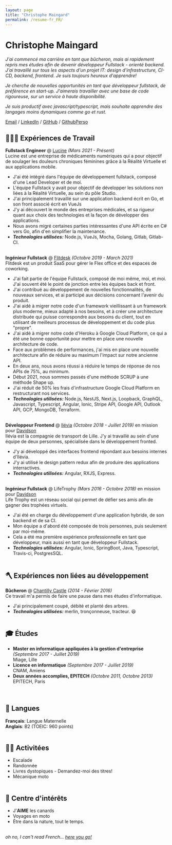 ```yaml
---
layout: page
title: "Christophe Maingard"
permalink: /resume-fr_FR/
---
```


# Christophe Maingard

_J'ai commencé ma carrière en tant que bûcheron, mais ai rapidement repris mes études afin de devenir développeur Fullstack - orienté backend. J'ai travaillé sur tous les aspects d'un projet IT: design d'infrastructure, CI-CD, backend, frontend. Je suis toujours heureux d'apprendre!_

_Je cherche de nouvelles opportunités en tant que développeur fullstack, de préférence en start-up. J'aimerais travailler avec une base de code rigoureuse, sur un service à haute disponibilité._

_Je suis productif avec javascript/typescript, mais souhaite apprendre des langages moins dynamiques comme go et rust._

[Email](mailto:christophe.maingard@epitech.eu) / [LinkedIn](https://www.linkedin.com/in/christophe-maingard-577879181/) / [GitHub](https://github.com/ChristopheMaingard/) / [GithubPerso](https://github.com/TocheVoronwe/)

## 🧑🏻‍💻 Expériences de Travail

**Fullstack Engineer** @ [Lucine](https://lucine.fr) _(Mars 2021 - Présent)_ <br>
Lucine est une entreprise de médicaments numériques qui a pour objectif de soulager les douleurs chroniques féminines grâce à la Réalité Virtuelle et aux applications mobile.
- J'ai été intégré dans l'équipe de développement fullstack, composé d'une Lead Developer et de moi.
- L'équipe Fullstack y avait pour objectif de développer les solutions non liées à la Réalité Virtuelle, au sein du pôle Studio.
- J'ai principalement travaillé sur une application backend écrit en Go, et son front associé écrit en VueJs
- J'y ai découvert le monde des entreprises médicales, et sa rigueur quant aux choix des technologies et la façon de développer des applications.
- Nous avons migré certaines parties intéressantes d'une API écrite en C# vers Go, afin d'en simplifier la maintenance.
- **_Technologies utilisées:_** Node.js, VueJs, Mocha, Golang, Gitlab, Gitlab-CI.<br><br>

**Ingénieur Fullstack** @ [Flitdesk](https://flitdesk.com/) _(Octobre 2019 - March 2021)_ <br>
Flitdesk est un produit SaaS pour gérer le Flex office et des espaces de coworking.
- J'ai fait partie de l'équipe Fullstack, composé de moi même, moi, et moi. J'ai souvent été le point de jonction entre les équipes back et front.
- J'ai contribué au développement de nouvelles fonctionnalités, de nouveaux services, et ai participé aux décisions concernant l'avenir du produit.
- J'ai aidé à migrer notre code d'un framework vieillissant à un framework plus moderne, mieux adapté à nos besoins, et à créer une architecture distribuée qui puisse correspondre aux besoins du client, tout en utilisant de meilleurs processus de développement et du code plus "propre".
- J'ai aidé à migrer notre code d'Heroku à Google Cloud Platform, ce qui a été une bonne opportunité pour mettre en place une nouvelle architecture de code.
- Face aux problèmes de performances, j'ai mis en place une nouvelle architecture afin de réduire au maximum l'impact sur notre ancienne API.
- En deux ans, nous avons réussi à réduire le temps de réponse de nos APIs de 75%, au minimum.
- Début 2021, nous sommes passés d'une méthode SCRUP à une méthode Shape up.
- J'ai réduit de 50% les frais d'infrastructure Google Cloud Platform en restructurant nos services.
- **_Technologies utilisées:_** Node.js, NestJS, Next.js, Loopback, GraphQL, Javascript, Typescript, Angular, Ionic, Stripe API, Google API, Outlook API, GCP, MongoDB, Terraform.<br><br>

**Développeur Frontend** @ [Ilévia](https://ilevia.fr/) _(Octobre 2018 - Juillet 2019)_ en mission pour [Davidson](https://davidson.fr) <br>
Ilévia est la compagnie de transport de Lille. J'y ai travaillé au sein d'une équipe de deux personnes, spécialisée dans le développement fronted.
- J'y ai développé des interfaces frontend répondant aux besoins internes d'Ilévia.
- J'y ai utilisé le design pattern redux afin de produire des applications interractives.
- **_Technologies utilisées:_** Angular, RXJS, Express.
  <br><br>

**Ingénieur Fullstack** @ LifeTrophy _(Mars 2016 - Octobre 2018)_ en mission pour [Davidson](https://davidson.fr) <br>
Life Trophy est un réseau social qui permet de défier ses amis afin de gagner des trophées virtuels.
- J'ai été en charge du développement d'une application hybride, de son backend et de sa CI.
- Mon équipe a d'abord été composée de trois personnes, puis seulement par moi-même.
- Cela a été ma première expérience professionnelle en tant que développeur, mais aussi en tant que développeur Fullstack.
- **_Technologies utilisées:_** Angular, Ionic, SpringBoot, Java, Typescript, Travis-ci, PostgresSQL.
  <br><br>

## 🪓 Expériences non liées au développement

**Bûcheron** @ [Chantilly Castle](https://www.chateaudechantilly.fr/) _(2014 - Février 2016)_ <br>
Ce travail m'a permis de faire une pause dans mes études d'informatique.
- J'ai principalement coupé, débité et planté des arbres.
- **_Technologies utilisées:_** merlin, tronçonneuse, tracteur. 😆
  <br><br>

## 🎓 Études
- **Master en informatique appliquées à la gestion d'entreprise** _(Septembre 2017 - Juillet 2019)_
  <br>Miage, Lille<br>
- **Licence en informatique** _(Septembre 2017 - Juillet 2019)_
  <br>CNAM, Amiens<br>
- **Deux années accomplies, EPITECH** _(Octobre 2011, Octobre 2013)_
  <br>EPITECH, Paris<br>
  <br><br>

## 💬 Langues

**Français**: Langue Maternelle <br>
**Anglais**: B2 (TOEIC: 960 points)
<br><br>

## 🧗🏻 Activitées
- Escalade
- Randonnée
- Livres dystopiques - Demandez-moi des titres!
- Mécanique moto
  <br><br>

## 🦆 Centre d'intérêts
- J'**AIME** les canards
- Voyages en moto
- Être dans la nature, tout le temps.
  <br><br>


_oh no, I can't read French... [here you go!](/)_
